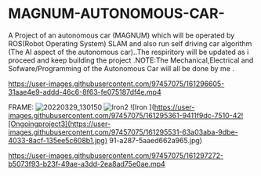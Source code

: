 # MAGNUM-AUTONOMOUS-CAR-
A Project of an autonomous car (MAGNUM) which will be operated by ROS(Robot Operating System) SLAM and also run self driving car algorithm (The AI aspect of the autonomous car)..The respiritory will be updated as i proceed and keep building the project .NOTE:The Mechanical,Electrical and Sofware/Programming of the Autonomous Car will all be done by me .

https://user-images.githubusercontent.com/97457075/161296605-31aae4e9-addd-46c6-8f63-fe075187df4e.mp4


FRAME:
![20220329_130150](https://user-images.githubusercontent.com/97457075/161295052-cd1c7e03-3c05-40f5-b982-f516c27d88e7.jpg)
![Iron2](https://user-images.githubusercontent.com/97457075/161295236-2157ba53-c91b-400a-9832-628bab5b4df9.jpg)
![Iron ](https://user-images.githubusercontent.com/97457075/161295361-9411f9dc-7510-42![Ongoingproject3](https://user-images.githubusercontent.com/97457075/161295531-63a03aba-9dbe-4033-8acf-135ee5c608b1.jpg)
91-a287-5aaed662a965.jpg)


https://user-images.githubusercontent.com/97457075/161297272-b5073f93-b23f-49ae-a3dd-2ea8ad75e0ae.mp4

